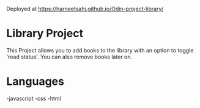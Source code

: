 Deployed at https://harneetsahi.github.io/Odin-project-library/
# Library Project
This Project allows you to add books to the library with an option to toggle 'read status'.
You can also remove books later on.

# Languages
-javascript -css -html
